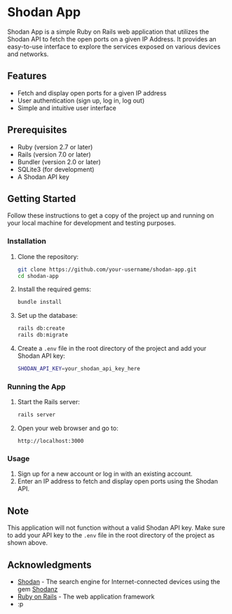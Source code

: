
# Shodan App

Shodan App is a simple Ruby on Rails web application that utilizes the Shodan API to fetch the open ports on a given IP Address. It provides an easy-to-use interface to explore the services exposed on various devices and networks.

## Features

- Fetch and display open ports for a given IP address
- User authentication (sign up, log in, log out)
- Simple and intuitive user interface

## Prerequisites

- Ruby (version 2.7 or later)
- Rails (version 7.0 or later)
- Bundler (version 2.0 or later)
- SQLite3 (for development)
- A Shodan API key

## Getting Started

Follow these instructions to get a copy of the project up and running on your local machine for development and testing purposes.

### Installation

1. Clone the repository:
    ```sh
    git clone https://github.com/your-username/shodan-app.git
    cd shodan-app
    ```

2. Install the required gems:
    ```sh
    bundle install
    ```

3. Set up the database:
    ```sh
    rails db:create
    rails db:migrate
    ```

4. Create a `.env` file in the root directory of the project and add your Shodan API key:
    ```sh
    SHODAN_API_KEY=your_shodan_api_key_here
    ```

### Running the App

1. Start the Rails server:
    ```sh
    rails server
    ```

2. Open your web browser and go to:
    ```
    http://localhost:3000
    ```

### Usage

1. Sign up for a new account or log in with an existing account.
2. Enter an IP address to fetch and display open ports using the Shodan API.

## Note

This application will not function without a valid Shodan API key. Make sure to add your API key to the `.env` file in the root directory of the project as shown above.


## Acknowledgments

- [Shodan](https://www.shodan.io/) - The search engine for Internet-connected devices using the gem [Shodanz](https://github.com/picatz/shodanz)
- [Ruby on Rails](https://rubyonrails.org/) - The web application framework
- :p

